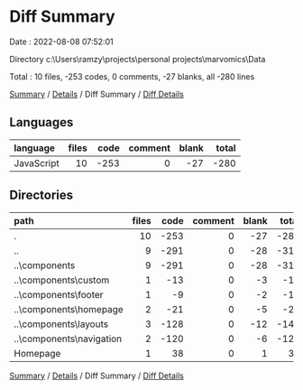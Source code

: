 # Diff Summary

Date : 2022-08-08 07:52:01

Directory c:\\Users\\ramzy\\projects\\personal projects\\marvomics\\Data

Total : 10 files,  -253 codes, 0 comments, -27 blanks, all -280 lines

[Summary](results.md) / [Details](details.md) / Diff Summary / [Diff Details](diff-details.md)

## Languages
| language | files | code | comment | blank | total |
| :--- | ---: | ---: | ---: | ---: | ---: |
| JavaScript | 10 | -253 | 0 | -27 | -280 |

## Directories
| path | files | code | comment | blank | total |
| :--- | ---: | ---: | ---: | ---: | ---: |
| . | 10 | -253 | 0 | -27 | -280 |
| .. | 9 | -291 | 0 | -28 | -319 |
| ..\\components | 9 | -291 | 0 | -28 | -319 |
| ..\\components\\custom | 1 | -13 | 0 | -3 | -16 |
| ..\\components\\footer | 1 | -9 | 0 | -2 | -11 |
| ..\\components\\homepage | 2 | -21 | 0 | -5 | -26 |
| ..\\components\\layouts | 3 | -128 | 0 | -12 | -140 |
| ..\\components\\navigation | 2 | -120 | 0 | -6 | -126 |
| Homepage | 1 | 38 | 0 | 1 | 39 |

[Summary](results.md) / [Details](details.md) / Diff Summary / [Diff Details](diff-details.md)